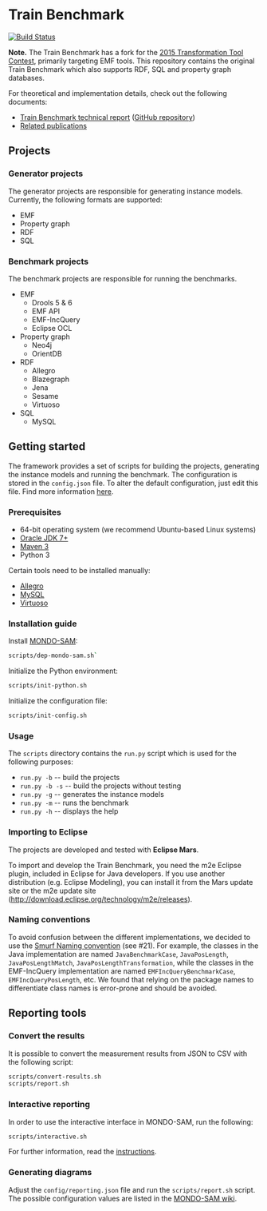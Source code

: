 # Train Benchmark

[![Build Status](https://travis-ci.org/FTSRG/trainbenchmark.svg?branch=master)](https://travis-ci.org/FTSRG/trainbenchmark)

**Note.** The Train Benchmark has a fork for the [2015 Transformation Tool Contest](https://github.com/FTSRG/trainbenchmark-ttc), primarily targeting EMF tools. This repository contains the original Train Benchmark which also supports RDF, SQL and property graph databases.

For theoretical and implementation details, check out the following documents:
* [Train Benchmark technical report](https://www.sharelatex.com/github/repos/FTSRG/trainbenchmark-docs/builds/latest/output.pdf) ([GitHub repository](https://github.com/FTSRG/trainbenchmark-docs))
* [Related publications](http://incquery.net/publications/trainbenchmark)

## Projects

### Generator projects

The generator projects are responsible for generating instance models. Currently, the following formats are supported:

* EMF
* Property graph
* RDF
* SQL

### Benchmark projects

The benchmark projects are responsible for running the benchmarks.

* EMF
  * Drools 5 & 6
  * EMF API
  * EMF-IncQuery
  * Eclipse OCL
* Property graph
  * Neo4j
  * OrientDB
* RDF
  * Allegro
  * Blazegraph
  * Jena
  * Sesame
  * Virtuoso
* SQL
  * MySQL

## Getting started

The framework provides a set of scripts for building the projects, generating the instance models and running the benchmark. The configuration is stored in the `config.json` file. To alter the default configuration, just edit this file. Find more information [here](https://github.com/FTSRG/trainbenchmark/wiki/Configuration).

### Prerequisites

* 64-bit operating system (we recommend Ubuntu-based Linux systems)
* [Oracle JDK 7+](https://github.com/FTSRG/cheat-sheets/wiki/Linux#oracle-jdk)
* [Maven 3](https://github.com/FTSRG/technology-cheat-sheets/wiki/Linux#maven-3)
* Python 3

Certain tools need to be installed manually:

* [Allegro](hu.bme.mit.trainbenchmark.benchmark.allegro)
* [MySQL](hu.bme.mit.trainbenchmark.benchmark.mysql)
* [Virtuoso](hu.bme.mit.trainbenchmark.benchmark.virtuoso)

### Installation guide

Install [MONDO-SAM](https://github.com/FTSRG/mondo-sam):

```bash
scripts/dep-mondo-sam.sh`
```

Initialize the Python environment:

```bash
scripts/init-python.sh
```

Initialize the configuration file:

```bash
scripts/init-config.sh
```

### Usage

The `scripts` directory contains the `run.py` script which is used for the following purposes:
* `run.py -b` -- build the projects
* `run.py -b -s` -- build the projects without testing
* `run.py -g` -- generates the instance models
* `run.py -m` -- runs the benchmark
* `run.py -h` -- displays the help

### Importing to Eclipse

The projects are developed and tested with **Eclipse Mars**.

To import and develop the Train Benchmark, you need the m2e Eclipse plugin, included in Eclipse for Java developers. If you use another distribution (e.g. Eclipse Modeling), you can install it from the Mars update site or the m2e update site (<http://download.eclipse.org/technology/m2e/releases>).

### Naming conventions

To avoid confusion between the different implementations, we decided to use the [Smurf Naming convention](http://blog.codinghorror.com/new-programming-jargon/) (see #21). For example, the classes in the Java implementation are named `JavaBenchmarkCase`, `JavaPosLength`, `JavaPosLengthMatch`, `JavaPosLengthTransformation`, while the classes in the EMF-IncQuery implementation are named `EMFIncQueryBenchmarkCase`, `EMFIncQueryPosLength`, etc. We found that relying on the package names to differentiate class names is error-prone and should be avoided.

## Reporting tools

### Convert the results

It is possible to convert the measurement results from JSON to CSV with the following script:

```bash
scripts/convert-results.sh
scripts/report.sh
```

### Interactive reporting

In order to use the interactive interface in MONDO-SAM, run the following:

```bash
scripts/interactive.sh
```
 
For further information, read the [instructions](https://github.com/FTSRG/mondo-sam/blob/master/README.md).

### Generating diagrams

Adjust the `config/reporting.json` file and run the `scripts/report.sh` script. The possible configuration values are listed in the [MONDO-SAM wiki](https://github.com/FTSRG/mondo-sam/wiki/Reporting).
